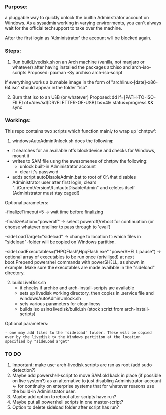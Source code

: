 ### Purpose: 
a pluggable way to quickly unlock the builtin Administrator account on Windows. As a sysadmin working in varying environments, you can't always wait for the official techsupport to take over the machine. 

After the first login as 'Administrator' the account will be blocked again.

### Steps:
1. Run buildLivedisk.sh on an Arch machine (vanilla, not manjaro or whatever) after having installed the packages archiso and arch-iso-scripts
Proposed: pacman -Sy archiso arch-iso-script

If everything works a burnable image in the form of "archlinux-[date]-x86-64.iso" should appear in the folder "iso"

2. Burn that iso to an USB (or whatever)
Proposed: dd if=[PATH-TO-ISO-FILE] of=/dev/sd[DRVELETTER-OF-USB] bs=4M status=progress && sync

### Workings:
This repo contains two scripts which function mainly to wrap up 'chntpw':

1. windowsAutoAdminUnlock.sh does the following: 
- it searches for an available ntfs blockdevice and checks for Windows, mount it
- writes to SAM file using the awesomenes of chntpw the following:
	- unlock built-in Administrator account
	- clear it's password
- adds script autoDisableAdmin.bat to root of C:\ that disables Administrator user after first login, clears "..\CurrentVersion\Run\autoDisableAdmin" and deletes itself (Administrator must stay caged!)

Optional parameters:

   -finalizeTimeout=5 -> wait time before finalizing

   -finalizeAction="poweroff" -> select poweroff/reboot for continuation (or choose whatever oneliner to pass through to 'eval')

   -sideLoadTarget="sideload" -> change to location to which files in "sideload"-folder will be copied on Windows partition.

   -sideLoadExecutables=("HPQFlash\HpqFlash.exe" "powerSHELL pause") -> optional array of executables to be run once (priviliged) at next boot.Prepend powershell commands with powerSHELL, as shown in example. Make sure the executables are made available in the "sideload" directory.

2. buildLiveDisk.sh
	- it checks if archiso and arch-install-scripts are available
	- sets up livedisk working directory, then copies in .service file and windowsAutoAdminUnlock.sh
	- sets various parameters for cleanliness
	- builds iso using livedisk/build.sh (stock script from arch-install-scripts)

Optional parameters:

	- one may add files to the 'sideload' folder. These will be copied over by the livedisk to the Windows partition at the location specified by "sideLoadTarget"

### TO DO
1. Important: make user arch-livedisk scripts are run as root (add sudo detection?) 
2. Maybe add powershell-script to move SAM.old back in place (if possible on live system?) as an alternative to just disabling Administrator-account <- for continuity on enterprise systems that for whatever reasons use the build-in Administrator user.
3. Maybe add option to reboot after scripts have run? 
4. Maybe put all powershell scripts in one master-script?
5. Option to delete sideload folder after script has run?
